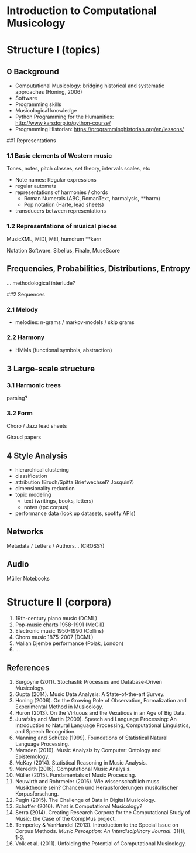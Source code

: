 # Introduction to Computational Musicology



# Structure I (topics)

## 0 Background

- Computational Musicology: bridging historical and systematic approaches (Honing, 2006)
- Software
- Programming skills
- Musicological knowledge 
- Python Programming for the Humanities: http://www.karsdorp.io/python-course/ 
- Programming Historian: https://programminghistorian.org/en/lessons/

##1 Representations

### 1.1 Basic elements of Western music

Tones, notes, pitch classes, set theory, intervals scales, etc

- Note names: Regular expressions
- regular automata
- representations of harmonies / chords
  - Roman Numerals (ABC, RomanText, harmalysis, **harm)
  - Pop notation (Harte, lead sheets)
- transducers between representations

### 1.2 Representations of musical pieces

MusicXML, MIDI, MEI, humdrum **kern

Notation Software: Sibelius, Finale, MuseScore

## Frequencies, Probabilities, Distributions, Entropy  

... methodological interlude?

##2  Sequences

### 2.1 Melody

- melodies: n-grams / markov-models / skip grams

### 2.2 Harmony

- HMMs (functional symbols, abstraction)

## 3 Large-scale structure

### 3.1 Harmonic trees

parsing?

### 3.2 Form

Choro / Jazz lead sheets

Giraud papers

## 4 Style Analysis

- hierarchical clustering
- classification
- attribution (Bruch/Spitta Briefwechsel? Josquin?)
- dimensionality reduction
- topic modeling 
  - text (writings, books, letters)
  - notes (tpc corpus)
- performance data (look up datasets, spotify APIs)

## Networks

Metadata / Letters / Authors... (CROSS?)



## Audio

Müller Notebooks





# Structure II (corpora)

1. 19th-century piano music (DCML)
2. Pop-music charts 1958-1991 (McGill)
3. Electronic music 1950-1990 (Collins)
4. Choro music 1875-2007 (DCML)
5. Malian Djembe performance (Polak, London)
6. ...



## References

1. Burgoyne (2011). Stochastik Processes and Database-Driven Musicology.
2. Gupta (2014). Music Data Analysis: A State-of-the-art Survey.
3. Honing (2006). On the Growing Role of Observation, Formalization and Experimental Method in Musicology.
4. Huron (2013). On the Virtuous and the Vexatious in an Age of Big Data.
5. Jurafsky and Martin (2009). Speech and Language Processing: An Introduction to Natural Language Processing, Computational Linguistics, and Speech Recognition. 
6. Manning and Schütze (1999). Foundations of Statistical Natural Language Processing. 
7. Marsden (2016). Music Analysis by Computer: Ontology and Epistemology.
8. McKay (2014). Statistical Reasoning in Music Analysis. 
9. Meredith (2016). Computational Music Analysis.
10. Müller (2015). Fundamentals of Music Processing.
11. Neuwirth and Rohrmeier (2016). Wie wissenschaftlich muss Musiktheorie sein? Chancen und Herausforderungen musikalischer Korpusforschung. 
12. Pugin (2015). The Challenge of Data in Digital Musicology.
13. Schaffer (2016). What is Computational Musicology?
14. Serra (2014). Creating Research Corpora for the Computational Study of Music: the Case of the CompMus project.
14. Temperley & VanHandel (2013). Introduction to the Special Issue on Corpus Methods. *Music Perception: An Interdisciplinary Journal*. 31(1), 1-3. 
15. Volk et al. (2011). Unfolding the Potential of Computational Musicology.